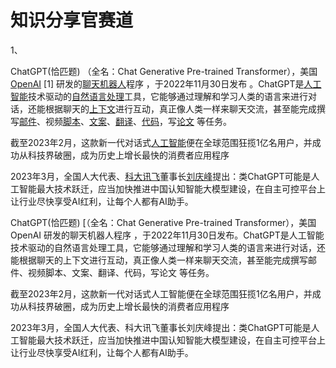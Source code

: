 # 知识分享官赛道

1、

ChatGPT(恰匹题)  （全名：Chat Generative Pre-trained Transformer），美国[OpenAI](https://baike.baidu.com/item/OpenAI/19758408?fromModule=lemma_inlink) [1] 研发的[聊天机器人](https://baike.baidu.com/item/聊天机器人/1052902?fromModule=lemma_inlink)程序  ，于2022年11月30日发布  。ChatGPT是[人工智能](https://baike.baidu.com/item/人工智能/9180?fromModule=lemma_inlink)技术驱动的[自然语言处理](https://baike.baidu.com/item/自然语言处理/365730?fromModule=lemma_inlink)工具，它能够通过理解和学习人类的语言来进行对话，还能根据聊天的[上下文](https://baike.baidu.com/item/上下文/2884376?fromModule=lemma_inlink)进行互动，真正像人类一样来聊天交流，甚至能完成撰写[邮件](https://baike.baidu.com/item/邮件/3110293?fromModule=lemma_inlink)、视频[脚本](https://baike.baidu.com/item/脚本/399?fromModule=lemma_inlink)、[文案](https://baike.baidu.com/item/文案/92610?fromModule=lemma_inlink)、[翻译](https://baike.baidu.com/item/翻译/32864?fromModule=lemma_inlink)、[代码](https://baike.baidu.com/item/代码/86048?fromModule=lemma_inlink)，写[论文](https://baike.baidu.com/item/论文/149478?fromModule=lemma_inlink)  等任务。 

截至2023年2月，这款新一代对话式[人工智能](https://baike.baidu.com/item/人工智能/9180?fromModule=lemma_inlink)便在全球范围狂揽1亿名用户，并成功从科技界破圈，成为历史上增长最快的消费者应用程序

2023年3月，全国人大代表、[科大讯飞](https://baike.baidu.com/item/科大讯飞/6580733?fromModule=lemma_inlink)董事长[刘庆峰](https://baike.baidu.com/item/刘庆峰/1966964?fromModule=lemma_inlink)提出：类ChatGPT可能是人工智能最大技术跃迁，应当加快推进中国认知智能大模型建设，在自主可控平台上让行业尽快享受AI红利，让每个人都有AI助手。





ChatGPT(恰匹题) [（全名：Chat Generative Pre-trained Transformer），美国OpenAI 研发的聊天机器人程序 ，于2022年11月30日发布。ChatGPT是人工智能技术驱动的自然语言处理工具，它能够通过理解和学习人类的语言来进行对话，还能根据聊天的上下文进行互动，真正像人类一样来聊天交流，甚至能完成撰写邮件、视频脚本、文案、翻译、代码，写论文 等任务。

截至2023年2月，这款新一代对话式人工智能便在全球范围狂揽1亿名用户，并成功从科技界破圈，成为历史上增长最快的消费者应用程序

2023年3月，全国人大代表、科大讯飞董事长刘庆峰提出：类ChatGPT可能是人工智能最大技术跃迁，应当加快推进中国认知智能大模型建设，在自主可控平台上让行业尽快享受AI红利，让每个人都有AI助手。
